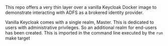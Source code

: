 This repo offers a very thin layer over a vanilla Keycloak Docker image to demonstrate interacting with ADFS as a brokered identity provider.

Vanilla Keycloak comes with a single realm, Master. This is dedicated to users with administrative privileges. So an additional realm for end-users has been created. This is imported in the command line executed by the `run` make target
